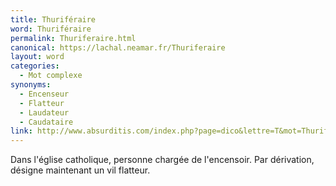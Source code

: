 ```yaml
---
title: Thuriféraire
word: Thuriféraire
permalink: Thuriferaire.html
canonical: https://lachal.neamar.fr/Thuriferaire
layout: word
categories:
  - Mot complexe
synonyms:
  - Encenseur
  - Flatteur
  - Laudateur
  - Caudataire
link: http://www.absurditis.com/index.php?page=dico&lettre=T&mot=Thurif%E9raire
---
```


Dans l'église catholique, personne chargée de l'encensoir. Par dérivation, désigne maintenant un vil flatteur.

